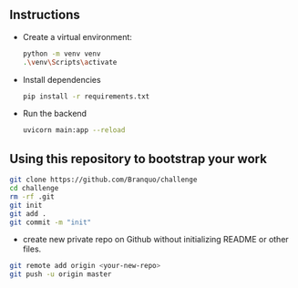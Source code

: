 ## Instructions

- Create a virtual environment:
    ```bash
    python -m venv venv
    .\venv\Scripts\activate
    ```

- Install dependencies
    ```bash
    pip install -r requirements.txt
    ```

- Run the backend
    ```bash
    uvicorn main:app --reload
    ```


## Using this repository to bootstrap your work

```bash
git clone https://github.com/Branquo/challenge
cd challenge
rm -rf .git
git init
git add .
git commit -m "init"
```
- create new private repo on Github without initializing README or other files.
```bash
git remote add origin <your-new-repo>
git push -u origin master
```
